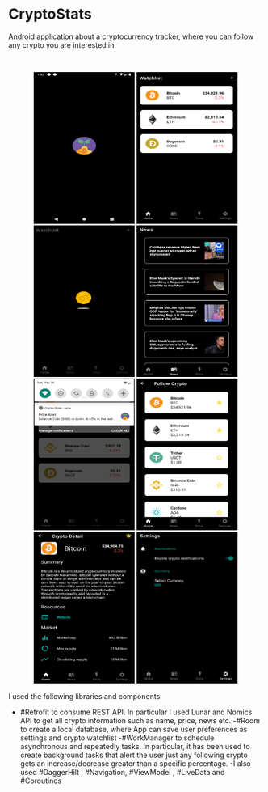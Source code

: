 # CryptoStats

Android application about a cryptocurrency tracker, where you can follow any crypto you are interested in.

<br>
<p align="center">
  <img src="readme/screen6.png" width="200" height="300">
  <img src="readme/screen1.png" width="200" height="300">
  <img src="readme/screen8.png" width="200" height="300">
  <img src="readme/screen3.png" width="200" height="300">
  <img src="readme/screen5.png" width="200" height="300">
  <img src="readme/screen2.png" width="200" height="300">
  <img src="readme/screen4.png" width="200" height="300">
  <img src="readme/screen9.png" width="200" height="300">


</p>

I used the following libraries and components:
- #Retrofit to consume REST API. In particular I used Lunar and Nomics API to get all crypto information such as name, price, news etc. 
-#Room to create a local database, where App can save user preferences as settings and crypto watchlist
-#WorkManager to schedule asynchronous and repeatedly tasks. In particular, it has been used to create background tasks that alert the user just any following crypto gets an increase/decrease greater than a specific percentage.
-I also used #DaggerHilt , #Navigation, #ViewModel , #LiveData and #Coroutines
